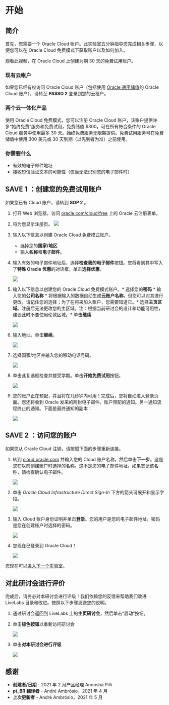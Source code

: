 # 开始

## 简介

首先，您需要一个 Oracle Cloud 账户。此实验室五分钟指导您完成相关步骤，以便您可以在 Oracle Cloud 免费模式下获取账户以及如何加入。

观看此视频，在 Oracle Cloud 上创建为期 30 天的免费试用账户。[](youtube:nClCXAfqvzs)

### 现有云帐户

如果您已经有权访问 Oracle Cloud 账户（包括使用 [Oracle 通用储值](https://docs.oracle.com/en/cloud/get-started/subscriptions-cloud/csgsg/universal-credits.html)的 Oracle Cloud 账户），请转至 **PASSO 2** 登录到您的云租户。

### 两个云一体化产品

使用 Oracle Cloud 免费模式，您可以注册 Oracle Cloud 账户，该账户提供许多“始终免费”服务和免费试用，免费储值 $300，可在所有符合条件的 Oracle Cloud 服务中使用最多 30 天。始终免费服务无限期提供。免费试用服务可在免费储值中使用 300 美元或 30 天到期（以先到者为准）之前使用。

### 你需要什么

*   有效的电子邮件地址
*   接收短信验证文本的可能性（仅当无法识别您的电子邮件时）

## **SAVE 1** ：创建您的免费试用账户

如果您已有 Cloud 账户，请转到 **SOP 2** 。

1.  打开 Web 浏览器，访问 [oracle.com/cloud/free](https://myservices.us.oraclecloud.com/mycloud/signup?language=pt_BR) 上的 Oracle 云注册表单。
    
2.  将为您显示注册页。 ![](images/pt_BR-cloud-infrastructure.png " ")
    
3.  输入以下信息以创建 Oracle Cloud 免费模式账户。
    
    *   选择您的**国家/地区**
    *   输入**名称**和**电子邮件**。
4.  输入有效的电子邮件地址后，选择**检查我的电子邮件**按钮。您将看到其中写入了**特殊 Oracle 优惠**的对话框，单击**选择优惠**。
    
    ![](images/pt_BR-offer.png " ")
    
5.  输入以下信息以创建您的 Oracle Cloud 免费模式账户。\* 选择您的**密码** \* 输入您的**公司名称** \* 将根据输入的数据自动生成**云账户名称**，但您可以对其进行更改。请记住您的选择；为了在将来加入账户，您需要知道它。\* 选择**主页区域**。注册后无法更改您的主区域。注：根据当前研讨会的设计和功能可用性，建议此时不要使用伦敦区域。\* 单击**继续**
    
    ![](images/pt_BR-account-info.png " ")
    
6.  输入地址。单击**继续**。
    
    ![](images/pt_BR-free-tier-address.png " ")
    
7.  选择国家/地区并输入您的移动电话号码。
    
    ![](images/pt_BR-free-tier-address-2.png " ")
    
8.  单击此复选框检查并接受学期。单击**开始免费试用**按钮。
    
    ![](images/pt_BR-free-tier-agreement.png " ")
    
9.  您的账户正在预配，并且将在几秒钟内可用！完成后，您将自动进入登录页面。您还将收到 Oracle 发来的两封电子邮件。账户预配的通知。另一通知流程终止的通知。下面是最终通知的副本：
    
    ![](images/pt_BR-account-provisioned.png " ")
    

## **SAVE 2** ：访问您的账户

如果您从 Oracle Cloud 注销，请按照下面的步骤重新连接。

1.  转到 [cloud.oracle.com](https://cloud.oracle.com) 并输入您的 Cloud 账户名称，然后单击**下一步**。这是您在以前创建账户时选择的名称。这不是您的电子邮件地址。如果忘记该名称，请检查确认电子邮件。
    
    ![](images/pt_BR-cloud-oracle.png " ")
    
2.  单击 _Oracle Cloud Infrastructure Direct Sign-In_ 下方的箭头可展开和显示字段。
    
    ![](images/pt_BR-cloud-login-tenant.png " ")
    
3.  输入 Cloud 账户身份证明并单击**登录**。您的用户是您的电子邮件地址。密码是您在创建账户时选择的密码。
    
    ![](images/pt_BR-oci-signin.png " ")
    
4.  您现在已登录到 Oracle Cloud！
    
    ![](images/pt_BR-oci-console-home-page.png " ")
    

您现在可以[进入下一个实验室](#next)。

## **对此研讨会进行评价**

完成后，请务必对本研讨会进行评级！我们依赖您的反馈来帮助我们改进 LiveLabs 目录和改进。按照以下步骤发送您的说明。

1.  通过研讨会返回到 LiveLabs 上的**主页研讨会**，然后单击“启动”按钮。
    
2.  单击**棕色按钮**以重新访问研讨会
    
    ![](images/pt_BR-workshop-homepage-2.png " ")
    
3.  单击**对本研讨会进行评级**
    
    ![](images/pt_BR-rate-this-workshop.png " ")
    

## **感谢**

*   **创建者/日期** - 2021 年 2 月产品经理 Anoosha Pilli
*   **pt\_BR 翻译者** - André Ambrósio，2021 年 4 月
*   **上次更新者** - André Ambrósio，2021 年 5 月